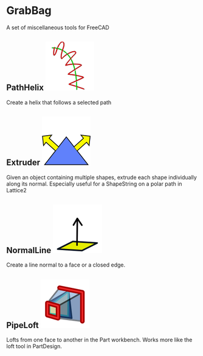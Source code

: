 # GrabBag
A set of miscellaneous tools for FreeCAD 

## PathHelix ![](/PathHelix.svg)
Create a helix that follows a selected path

## Extruder ![](/Extruder.svg)
Given an object containing multiple shapes, extrude each shape individually along its normal.
Especially useful for a ShapeString on a polar path in Lattice2

## NormalLine ![](/NormalLine.svg)
Create a line normal to a face or a closed edge.

## PipeLoft ![](/PipeLoft.svg)
Lofts from one face to another in the Part workbench. Works more like the loft tool in PartDesign.
